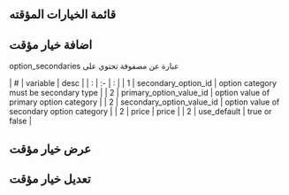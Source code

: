 ## قائمة الخيارات المؤقته 

<api-ref title="get all option templates" verb="get" route="api/option-template" :response-codes="[200]">
    <template v-slot:description>
    جلب كل أنواع الخيارات المؤقته من قاعدة البيانات
    </template>
    <template v-slot:body>
    </template>
    <template v-slot:200>
        <pre>
{
'templates' => [array],
}
</pre>
</template>
</api-ref>

##  اضافة خيار مؤقت

option_secondaries  عبارة عن مصفوفة تحتوي على 

| # | variable   | desc |
| : |   :-   |  :  |
| 1 | secondary_option_id |  option category must be  secondary type  |
| 2 | primary_option_value_id   | option value of primary option category  |
| 2 | secondary_option_value_id   | option value of secondary option category  |
| 2 | price   | price  |
| 2 | use_default   | true or false  |

<api-ref title="add option templates" verb="post" route="api/option-template" :response-codes="[200]">
    <template v-slot:description>
اضافة خيار مؤقت جديد
    </template>
    <template v-slot:body>
      <api-ref-item name="name" :required="true" type="json">
            The name is in english and it will be auto translated to arabic and swedish
        </api-ref-item>
        <api-ref-item name="primary_option_id" :required="true" type="number">
            primary option id is id of option category and must be  primary type
        </api-ref-item>
         <api-ref-item name="option_secondaries" :required="true" type="array">
             option_secondaries is array of content 
             secondary_option_id => option category must be  secondary type
             primary_option_value_id => option value of primary option category
             secondary_option_value_id => option value of secondary option category
             price => price 
             use_default => boolean
        </api-ref-item>
    </template>
    <template v-slot:200>
        <pre>
{
'message' =>'templates created successfully',
}
</pre>
</template>
</api-ref>

##  عرض  خيار مؤقت

<api-ref title="get option template data" verb="get" route="api/option-template/{optionTemplate}" :response-codes="[200]">
    <template v-slot:description>
    جلب بيانات خيار مؤقت  من  قاعدة البيانات
    </template>
    <template v-slot:body>
    </template>
    <template v-slot:200>
        <pre>
{
'template' =>{template},
}
</pre>
</template>
</api-ref>

##  تعديل خيار مؤقت

<api-ref title=" update option template" verb="put" route="api/option-template/{optionTemplate}" :response-codes="[200]">
    <template v-slot:description>
تعديل بيانات  خيار مؤقت 
    </template>
    <template v-slot:body>,
      <api-ref-item name="name" :required="true" type="json">
            The name is in english and it will be auto translated to arabic and swedish
        </api-ref-item>
        <api-ref-item name="primary_option_id" :required="true" type="number">
            primary option id is id of option category and must be  primary type
        </api-ref-item>
         <api-ref-item name="option_secondaries" :required="true" type="array">
             option_secondaries is array of content 
             secondary_option_id => option category must be  secondary type
             primary_option_value_id => option value of primary option category
             secondary_option_value_id => option value of secondary option category
             price => price 
             use_default => boolean
        </api-ref-item>
    <template v-slot:200>
        <pre>
{
'message' =>'option template  updated successfully',
}
</pre>
</template>
</api-ref>

###  حذف الخيار مؤقت

<api-ref title=" delete option template data" verb="delete" route="api/option-template/{optionTemplate}" :response-codes="[200]">
    <template v-slot:description>
  حذف الخيار مؤقت   
 </template>
     <template v-slot:headers>
        <api-ref-item name="Bearer Token" :required="true" type="string" example="application/json">
            Accept json responses
        </api-ref-item>
    </template>
    <template v-slot:200>
        <pre>
{
    "message": "A  category  deleted successfully",
}
        </pre>
    </template>
</api-ref>

